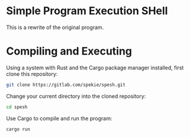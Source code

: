 # Simple Program Execution SHell
This is a rewrite of the original program.
# Compiling and Executing
Using a system with Rust and the Cargo package manager installed, first clone this repository:
```sh
git clone https://gitlab.com/spekie/spesh.git
```
Change your current directory into the cloned repository:
```sh
cd spesh
```
Use Cargo to compile and run the program:
```sh
cargo run
```
